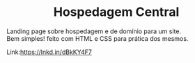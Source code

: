 <h1 align="center">Hospedagem Central</h1>

Landing page sobre hospedagem e de domínio para um site. <br>
Bem simples! feito com HTML e CSS para prática dos mesmos.

Link:https://lnkd.in/dBkKY4F7

##
